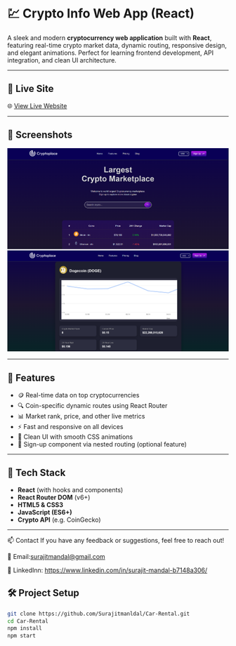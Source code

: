 # 💹 Crypto Info Web App (React)

A sleek and modern **cryptocurrency web application** built with **React**, featuring real-time crypto market data, dynamic routing, responsive design, and elegant animations. Perfect for learning frontend development, API integration, and clean UI architecture.

---

## 🔗 Live Site

🌐 [View Live Website](https://your-live-site-url.netlify.app)

---

## 📸 Screenshots


![Home Page](src/assets/screenshots/homeCoin.png)  
![Coin Details](./src/assets/screenshots/coin.png)

---

## 🌟 Features

- 🪙 Real-time data on top cryptocurrencies
- 🔍 Coin-specific dynamic routes using React Router
- 📊 Market rank, price, and other live metrics
- ⚡ Fast and responsive on all devices
- 🎨 Clean UI with smooth CSS animations
- 🔐 Sign-up component via nested routing (optional feature)

---

## 🚀 Tech Stack

- **React** (with hooks and components)
- **React Router DOM** (v6+)
- **HTML5 & CSS3**
- **JavaScript (ES6+)**
- **Crypto API** (e.g. CoinGecko)

---

📫 Contact
If you have any feedback or suggestions, feel free to reach out!

📧 Email:surajitmandal@gmail.com

💼 LinkedInn: https://www.linkedin.com/in/surajit-mandal-b7148a306/

## 🛠️ Project Setup

```bash
git clone https://github.com/Surajitmanldal/Car-Rental.git
cd Car-Rental
npm install
npm start


